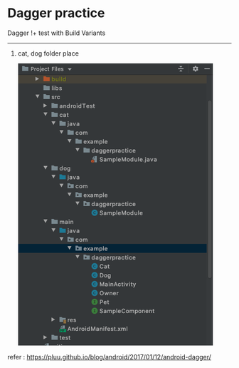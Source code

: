 # Dagger practice

Dagger
 !+ test with Build Variants 
 

----------------------------------------------------------
 1. cat, dog folder place

	![cat, dog folder](./README_images/cat_dog_folder.png)


refer : https://pluu.github.io/blog/android/2017/01/12/android-dagger/